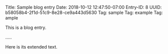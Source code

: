 Title: Sample blog entry
Date: 2018-10-12 12:47:50-07:00
Entry-ID: 8
UUID: b58058b4-2f1d-51c9-8e28-ce9a443d5630
Tag: sample
Tag: example
Tag: ample

This is a blog entry.

.....

Here is its extended text.

